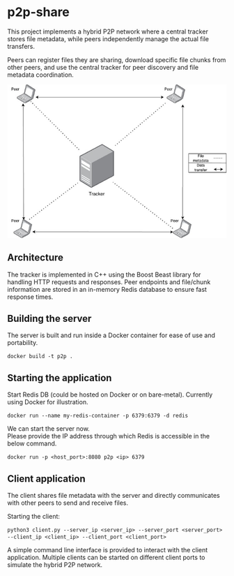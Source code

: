 # p2p-share

This project implements a hybrid P2P network where a central tracker stores file metadata, while peers independently manage the actual file transfers.

Peers can register files they are sharing, download specific file chunks from other peers, and use the central tracker for peer discovery and file metadata coordination.

![Hybrid P2P Architecture](assets/hybrid_p2p_architecture.jpg)

## Architecture

The tracker is implemented in C++ using the Boost Beast library for handling HTTP requests and responses. Peer endpoints and file/chunk information are stored in an in-memory Redis database to ensure fast response times.

## Building the server

The server is built and run inside a Docker container for ease of use and portability.

```
docker build -t p2p .
```

## Starting the application

Start Redis DB (could be hosted on Docker or on bare-metal).
Currently using Docker for illustration.

```
docker run --name my-redis-container -p 6379:6379 -d redis
```

We can start the server now.<br>
Please provide the IP address through which Redis is accessible in the below command.
```
docker run -p <host_port>:8080 p2p <ip> 6379
```

## Client application

The client shares file metadata with the server and directly communicates with other peers to send and receive files.

Starting the client:
```
python3 client.py --server_ip <server_ip> --server_port <server_port> --client_ip <client_ip> --client_port <client_port>
```

A simple command line interface is provided to interact with the client application.
Multiple clients can be started on different client ports to simulate the hybrid P2P network.